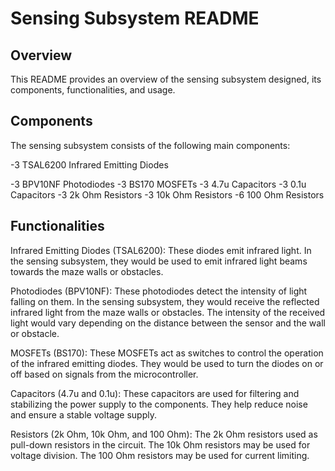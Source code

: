 # Sensing Subsystem README

## Overview
This README provides an overview of the sensing subsystem designed, its components, functionalities, and usage.

## Components
The sensing subsystem consists of the following main components:

-3 TSAL6200 Infrared Emitting Diodes

-3 BPV10NF Photodiodes
-3 BS170 MOSFETs
-3 4.7u Capacitors
-3 0.1u Capacitors
-3 2k Ohm Resistors
-3 10k Ohm Resistors
-6 100 Ohm Resistors

## Functionalities
Infrared Emitting Diodes (TSAL6200): 
These diodes emit infrared light. In the sensing subsystem, they would be used to emit infrared light beams towards the maze walls or obstacles.

Photodiodes (BPV10NF): 
These photodiodes detect the intensity of light falling on them. In the sensing subsystem, they would receive the reflected infrared light from the maze walls or obstacles. The intensity of the received light would vary depending on the distance between the sensor and the wall or obstacle.

MOSFETs (BS170): 
These MOSFETs act as switches to control the operation of the infrared emitting diodes. They would be used to turn the diodes on or off based on signals from the microcontroller.

Capacitors (4.7u and 0.1u): 
These capacitors are used for filtering and stabilizing the power supply to the components. They help reduce noise and ensure a stable voltage supply.

Resistors (2k Ohm, 10k Ohm, and 100 Ohm):
The 2k Ohm resistors used as pull-down resistors in the circuit.
The 10k Ohm resistors may be used for voltage division.
The 100 Ohm resistors may be used for current limiting.
